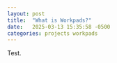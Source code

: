 ```yaml
---
layout: post
title:  "What is Workpads?"
date:   2025-03-13 15:35:58 -0500
categories: projects workpads
---
```


Test.